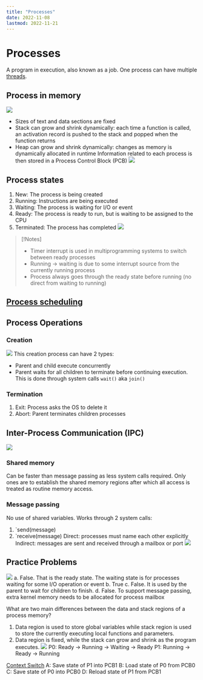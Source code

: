 ```yaml
---
title: "Processes"
date: 2022-11-08
lastmod: 2022-11-21
---
```

# Processes
A program in execution, also known as a job. One process can have multiple [threads](Threads%20).
## Process in memory
![](https://i.imgur.com/DnW6ijk.png)
- Sizes of text and data sections are fixed
- Stack can grow and shrink dynamically: each time a function is called, an activation record is pushed to the stack and popped when the function returns
- Heap can grow and shrink dynamically: changes as memory is dynamically allocated in runtime
Information related to each process is then stored in a Process Control Block (PCB)
![](https://i.imgur.com/K8z95Jd.png)
## Process states
1. New: The process is being created 
2. Running: Instructions are being executed 
3. Waiting: The process is waiting for I/O or event 
4. Ready: The process is ready to run, but is waiting to be assigned to the CPU 
5. Terminated: The process has completed
![](https://i.imgur.com/p6tLvdK.png)
> [!Notes]
> - Timer interrupt is used in multiprogramming systems to switch between ready processes
> - Running -> waiting is due to some interrupt source from the currently running process
> - Process always goes through the ready state before running (no direct from waiting to running)
## [Process scheduling](Notes/Process%20scheduling.md)
## Process Operations
### Creation
![](https://i.imgur.com/Di9N9yE.png)
This creation process can have 2 types:
- Parent and child execute concurrently
- Parent waits for all children to terminate before continuing execution. This is done through system calls `wait()` aka `join()`
### Termination
1. Exit: Process asks the OS to delete it
2. Abort: Parent terminates children processes
## Inter-Process Communication (IPC)
![](https://i.imgur.com/sayPPYP.png)
### Shared memory
Can be faster than message passing as less system calls required. Only ones are to establish the shared memory regions after which all access is treated as routine memory access.
### Message passing
No use of shared variables. 
Works through 2 system calls:
1. `send(message) 
2. `receive(message)
Direct: processes must name each other explicitly 
Indirect: messages are sent and received through a mailbox or port 
![](https://i.imgur.com/OZdrt4M.png)
## Practice Problems
![](https://i.imgur.com/MROpdFs.png)
a. False. That is the ready state. The waiting state is for processes waiting for some I/O operation or event 
b. True
c. False. It is used by the parent to wait for children to finish.
d. False. To support message passing, extra kernel memory needs to be allocated for process mailbox

What are two main differences between the data and stack regions of a process memory?
1. Data region is used to store global variables while stack region is used to store the currently executing local functions and parameters.
2. Data region is fixed, while the stack can grow and shrink as the program executes.
![](https://i.imgur.com/ObBUEZ0.png)
P0: Ready -> Running -> Waiting -> Ready
P1: Running -> Ready -> Running

[Context Switch](Notes/Context%20Switch.md)
A: Save state of P1 into PCB1
B: Load state of P0 from PCB0
C: Save state of P0 into PCB0
D: Reload state of P1 from PCB1
